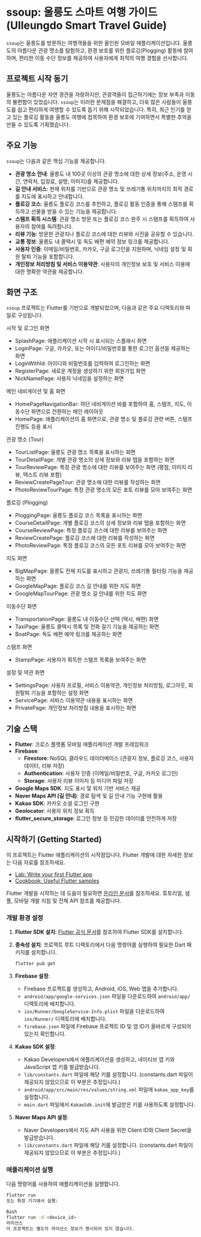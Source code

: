 # ssoup: 울릉도 스마트 여행 가이드 (Ulleungdo Smart Travel Guide)

`ssoup`는 울릉도를 방문하는 여행객들을 위한 올인원 모바일 애플리케이션입니다. 울릉도의 아름다운 관광 명소를 탐험하고, 환경 보호를 위한 플로깅(Plogging) 활동에 참여하며, 편리한 이동 수단 정보를 제공하여 사용자에게 최적의 여행 경험을 선사합니다.

## 프로젝트 시작 동기

울릉도는 아름다운 자연 경관을 자랑하지만, 관광객들이 접근하기에는 정보 부족과 이동의 불편함이 있었습니다. `ssoup`는 이러한 문제점을 해결하고, 더욱 많은 사람들이 울릉도를 쉽고 편리하게 여행할 수 있도록 돕기 위해 시작되었습니다. 특히, 최근 인기를 얻고 있는 플로깅 활동을 울릉도 여행에 접목하여 환경 보호에 기여하면서 특별한 추억을 만들 수 있도록 기획했습니다.

## 주요 기능

`ssoup`는 다음과 같은 핵심 기능을 제공합니다.

* **관광 명소 안내**: 울릉도 내 100곳 이상의 관광 명소에 대한 상세 정보(주소, 운영 시간, 연락처, 입장료, 설명, 이미지)를 제공합니다.
* **길 안내 서비스**: 현재 위치를 기반으로 관광 명소 및 쓰레기통 위치까지의 최적 경로를 지도에 표시하고 안내합니다.
* **플로깅 코스**: 울릉도 플로깅 코스를 추천하고, 플로깅 활동 인증을 통해 스탬프를 획득하고 선물을 받을 수 있는 기능을 제공합니다.
* **스탬프 획득 시스템**: 관광 명소 방문 또는 플로깅 코스 완주 시 스탬프를 획득하여 사용자의 참여를 독려합니다.
* **리뷰 기능**: 방문한 관광지나 플로깅 코스에 대한 리뷰와 사진을 공유할 수 있습니다.
* **교통 정보**: 울릉도 내 콜택시 및 독도 배편 예약 정보 링크를 제공합니다.
* **사용자 인증**: 이메일/비밀번호, 카카오, 구글 로그인을 지원하며, 닉네임 설정 및 회원 탈퇴 기능을 포함합니다.
* **개인정보 처리방침 및 서비스 이용약관**: 사용자의 개인정보 보호 및 서비스 이용에 대한 명확한 약관을 제공합니다.

## 화면 구조

`ssoup` 프로젝트는 Flutter를 기반으로 개발되었으며, 다음과 같은 주요 디렉토리와 파일로 구성됩니다.

시작 및 로그인 화면
   - SplashPage: 애플리케이션 시작 시 표시되는 스플래시 화면
   - LoginPage: 구글, 카카오, 또는 아이디/비밀번호를 통한 로그인 옵션을 제공하는 화면
   - LoginWithId: 아이디와 비밀번호를 입력하여 로그인하는 화면
   - RegisterPage: 새로운 계정을 생성하기 위한 회원가입 화면
   - NickNamePage: 사용자 닉네임을 설정하는 화면

메인 네비게이션 및 홈 화면
   - HomePageNavigationBar: 하단 네비게이션 바를 포함하여 홈, 스탬프, 지도, 이동수단 화면으로 전환하는 메인 레이아웃
   - HomePage: 애플리케이션의 홈 화면으로, 관광 명소 및 플로깅 관련 버튼, 스탬프 진행도 등을 표시

관광 명소 (Tour)
   - TourListPage: 울릉도 관광 명소 목록을 표시하는 화면
   - TourDetailPage: 개별 관광 명소의 상세 정보와 리뷰 탭을 포함하는 화면
   - TourReviewPage: 특정 관광 명소에 대한 리뷰를 보여주는 화면 (평점, 이미지 리뷰, 텍스트 리뷰 포함)
   - ReviewCreatePageTour: 관광 명소에 대한 리뷰를 작성하는 화면
   - PhotoReviewTourPage: 특정 관광 명소의 모든 포토 리뷰를 모아 보여주는 화면

플로깅 (Plogging)
   - PloggingPage: 울릉도 플로깅 코스 목록을 표시하는 화면
   - CourseDetailPage: 개별 플로깅 코스의 상세 정보와 리뷰 탭을 포함하는 화면
   - CourseReviewPage: 특정 플로깅 코스에 대한 리뷰를 보여주는 화면
   - ReviewCreatePage: 플로깅 코스에 대한 리뷰를 작성하는 화면
   - PhotoReviewPage: 특정 플로깅 코스의 모든 포토 리뷰를 모아 보여주는 화면

지도 화면
   - BigMapPage: 울릉도 전체 지도를 표시하고 관광지, 쓰레기통 필터링 기능을 제공하는 화면
   - GoogleMapPage: 플로깅 코스 길 안내를 위한 지도 화면
   - GoogleMapTourPage: 관광 명소 길 안내를 위한 지도 화면

이동수단 화면
   - TransportationPage: 울릉도 내 이동수단 선택 (택시, 배편) 화면
   - TaxiPage: 울릉도 콜택시 목록 및 전화 걸기 기능을 제공하는 화면
   - BoatPage: 독도 배편 예약 링크를 제공하는 화면

스탬프 화면
   - StampPage: 사용자가 획득한 스탬프 목록을 보여주는 화면

설정 및 약관 화면
   - SettingsPage: 사용자 프로필, 서비스 이용약관, 개인정보 처리방침, 로그아웃, 회원탈퇴 기능을 포함하는 설정 화면
   - ServicePage: 서비스 이용약관 내용을 표시하는 화면
   - PrivatePage: 개인정보 처리방침 내용을 표시하는 화면

## 기술 스택

* **Flutter**: 크로스 플랫폼 모바일 애플리케이션 개발 프레임워크
* **Firebase**:
    * **Firestore**: NoSQL 클라우드 데이터베이스 (관광지 정보, 플로깅 코스, 사용자 데이터, 리뷰 저장)
    * **Authentication**: 사용자 인증 (이메일/비밀번호, 구글, 카카오 로그인)
    * **Storage**: 사용자 리뷰 이미지 등 미디어 파일 저장
* **Google Maps SDK**: 지도 표시 및 위치 기반 서비스 제공
* **Naver Maps API (길 안내)**: 경로 탐색 및 길 안내 기능 구현에 활용
* **Kakao SDK**: 카카오 소셜 로그인 구현
* **Geolocator**: 사용자 위치 정보 획득
* **flutter_secure_storage**: 로그인 정보 등 민감한 데이터를 안전하게 저장

## 시작하기 (Getting Started)

이 프로젝트는 Flutter 애플리케이션의 시작점입니다. Flutter 개발에 대한 자세한 정보는 다음 자료를 참조하세요.

* [Lab: Write your first Flutter app](https://docs.flutter.dev/get-started/codelab)
* [Cookbook: Useful Flutter samples](https://docs.flutter.dev/cookbook)

Flutter 개발을 시작하는 데 도움이 필요하면 [온라인 문서](https://docs.flutter.dev/)를 참조하세요. 튜토리얼, 샘플, 모바일 개발 지침 및 전체 API 참조를 제공합니다.

### 개발 환경 설정

1.  **Flutter SDK 설치**: [Flutter 공식 문서](https://flutter.dev/docs/get-started/install)를 참조하여 Flutter SDK를 설치합니다.
2.  **종속성 설치**: 프로젝트 루트 디렉토리에서 다음 명령어를 실행하여 필요한 Dart 패키지를 설치합니다.

    ```bash
    flutter pub get
    ```
3.  **Firebase 설정**:
    * Firebase 프로젝트를 생성하고, Android, iOS, Web 앱을 추가합니다.
    * `android/app/google-services.json` 파일을 다운로드하여 `android/app/` 디렉토리에 배치합니다.
    * `ios/Runner/GoogleService-Info.plist` 파일을 다운로드하여 `ios/Runner/` 디렉토리에 배치합니다.
    * `firebase.json` 파일에 Firebase 프로젝트 ID 및 앱 ID가 올바르게 구성되어 있는지 확인합니다.
4.  **Kakao SDK 설정**:
    * Kakao Developers에서 애플리케이션을 생성하고, 네이티브 앱 키와 JavaScript 앱 키를 발급받습니다.
    * `lib/constants.dart` 파일에 해당 키를 설정합니다. (constants.dart 파일이 제공되지 않았으므로 이 부분은 추정입니다.)
    * `android/app/src/main/res/values/string.xml` 파일에 `kakao_app_key`를 설정합니다.
    * `main.dart` 파일에서 `KakaoSdk.init`에 발급받은 키를 사용하도록 설정합니다.
5.  **Naver Maps API 설정**:
    * Naver Developers에서 지도 API 사용을 위한 Client ID와 Client Secret을 발급받습니다.
    * `lib/constants.dart` 파일에 해당 키를 설정합니다. (constants.dart 파일이 제공되지 않았으므로 이 부분은 추정입니다.)

### 애플리케이션 실행

다음 명령어를 사용하여 애플리케이션을 실행합니다.

```bash
flutter run
또는 특정 기기에서 실행:

Bash
flutter run -d <device_id>
라이선스
이 프로젝트는 별도의 라이선스 정보가 명시되어 있지 않습니다.
